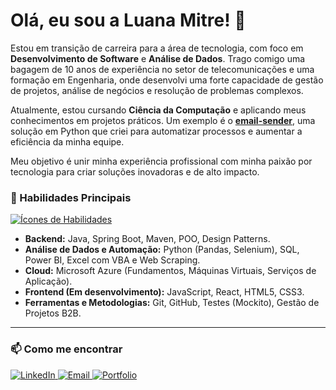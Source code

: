 # Olá, eu sou a Luana Mitre! 👋

Estou em transição de carreira para a área de tecnologia, com foco em **Desenvolvimento de Software** e **Análise de Dados**. Trago comigo uma bagagem de 10 anos de experiência no setor de telecomunicações e uma formação em Engenharia, onde desenvolvi uma forte capacidade de gestão de projetos, análise de negócios e resolução de problemas complexos.

Atualmente, estou cursando **Ciência da Computação** e aplicando meus conhecimentos em projetos práticos. Um exemplo é o **[email-sender](https://github.com/LuuhMitre/email-sender)**, uma solução em Python que criei para automatizar processos e aumentar a eficiência da minha equipe.

Meu objetivo é unir minha experiência profissional com minha paixão por tecnologia para criar soluções inovadoras e de alto impacto.


### 🚀 Habilidades Principais

<p align="left">
  <a href="https://skillicons.dev">
    <img src="https://skillicons.dev/icons?i=python,java,spring,javascript,react,mysql,postgres,azure,git,github,docker" alt="Ícones de Habilidades"/>
  </a>
</p>

* **Backend:** Java, Spring Boot, Maven, POO, Design Patterns.
* **Análise de Dados e Automação:** Python (Pandas, Selenium), SQL, Power BI, Excel com VBA e Web Scraping.
* **Cloud:** Microsoft Azure (Fundamentos, Máquinas Virtuais, Serviços de Aplicação).
* **Frontend (Em desenvolvimento):** JavaScript, React, HTML5, CSS3.
* **Ferramentas e Metodologias:** Git, GitHub, Testes (Mockito), Gestão de Projetos B2B.

---

### 📫 Como me encontrar

<p align="left">
  <a href="https://www.linkedin.com/in/luana-mitre/" target="_blank">
    <img src="https://img.shields.io/badge/LinkedIn-0077B5?style=for-the-badge&logo=linkedin&logoColor=white" alt="LinkedIn"/>
  </a>
  <a href="mailto:luanamitre@gmail.com">
    <img src="https://img.shields.io/badge/Email-D14836?style=for-the-badge&logo=gmail&logoColor=white" alt="Email"/>
  </a>
  <a href="https://github.com/LuuhMitre/my-portfolio" target="_blank">
    <img src="https://img.shields.io/badge/Portfolio-255E63?style=for-the-badge&logo=react&logoColor=white" alt="Portfolio"/>
  </a>
</p>